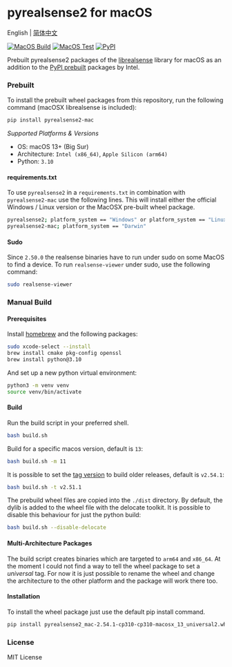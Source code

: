 # pyrealsense2 for macOS

English | [简体中文](./README.zh-CN.md)

[![MacOS Build](https://github.com/yugasun/pyrealsense2-mac/actions/workflows/main.yml/badge.svg)](https://github.com/yugasun/pyrealsense2-mac/actions/workflows/main.yml)
[![MacOS Test](https://github.com/yugasun/pyrealsense2-mac/actions/workflows/test.yml/badge.svg)](https://github.com/yugasun/pyrealsense2-mac/actions/workflows/test.yml)
[![PyPI](https://img.shields.io/pypi/v/pyrealsense2-mac)](https://pypi.org/project/pyrealsense2-mac/)

Prebuilt pyrealsense2 packages of the [librealsense](https://github.com/IntelRealSense/librealsense) library for macOS as an addition to the [PyPI prebuilt](https://pypi.org/project/pyrealsense2/) packages by Intel.

### Prebuilt
To install the prebuilt wheel packages from this repository, run the following command (macOSX librealsense is included):

```bash
pip install pyrealsense2-mac
```

*Supported Platforms & Versions*

- OS: macOS 13+ (Big Sur)
- Architecture: `Intel (x86_64)`, `Apple Silicon (arm64)`
- Python: `3.10`

#### requirements.txt

To use `pyrealsense2` in a `requirements.txt` in combination with `pyrealsense2-mac` use the following lines. This will install either the official Windows / Linux version or the MacOSX pre-built wheel package.

```bash
pyrealsense2; platform_system == "Windows" or platform_system == "Linux"
pyrealsense2-mac; platform_system == "Darwin"
```

#### Sudo

Since `2.50.0` the realsense binaries have to run under sudo on some MacOS to find a device.
To run `realsense-viewer` under sudo, use the following command:

```bash
sudo realsense-viewer
```

### Manual Build

#### Prerequisites
Install [homebrew](https://brew.sh/) and the following packages:

```bash
sudo xcode-select --install
brew install cmake pkg-config openssl
brew install python@3.10
```

And set up a new python virtual environment:

```bash
python3 -m venv venv
source venv/bin/activate
```

#### Build

Run the build script in your preferred shell.

```bash
bash build.sh
```

Build for a specific macos version, default is `13`:

```bash
bash build.sh -m 11
```

It is possible to set the [tag version](https://github.com/IntelRealSense/librealsense/tags) to build older releases, default is `v2.54.1`:

```bash
bash build.sh -t v2.51.1
```

The prebuild wheel files are copied into the `./dist` directory. By default, the dylib is added to the wheel file with the delocate toolkit. It is possible to disable this behaviour for just the python build:

```bash
bash build.sh --disable-delocate
```

#### Multi-Architecture Packages

The build script creates binaries which are targeted to `arm64` and `x86_64`. At the moment I could not find a way to tell the wheel package to set a *universal* tag. For now it is just possible to rename the wheel and change the architecture to the other platform and the package will work there too.

#### Installation

To install the wheel package just use the default pip install command.

```bash
pip install pyrealsense2_mac-2.54.1-cp310-cp310-macosx_13_universal2.whl
```


### License

MIT License
